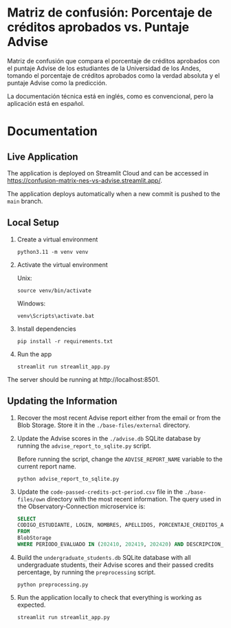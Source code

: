 # Matriz de confusión: Porcentaje de créditos aprobados vs. Puntaje Advise

Matriz de confusión que compara el porcentaje de créditos aprobados con el puntaje Advise de los estudiantes de la Universidad de los Andes, tomando el porcentaje de créditos aprobados como la verdad absoluta y el puntaje Advise como la predicción.

La documentación técnica está en inglés, como es convencional, pero la aplicación está en español.

# Documentation

## Live Application

The application is deployed on Streamlit Cloud and can be accessed in https://confusion-matrix-nes-vs-advise.streamlit.app/.

The application deploys automatically when a new commit is pushed to the `main` branch.

## Local Setup

1. Create a virtual environment

   ```shell
   python3.11 -m venv venv
   ```

2. Activate the virtual environment

   Unix:

   ```shell
   source venv/bin/activate
   ```

   Windows:

   ```batch
   venv\Scripts\activate.bat
   ```

3. Install dependencies

   ```shell
   pip install -r requirements.txt
   ```

4. Run the app

   ```
   streamlit run streamlit_app.py
   ```

The server should be running at http://localhost:8501.


## Updating the Information

1. Recover the most recent Advise report either from the email or from the Blob Storage. Store it in the `./base-files/external` directory.

2. Update the Advise scores in the `./advise.db` SQLite database by running the `advise_report_to_sqlite.py` script.

   Before running the script, change the `ADVISE_REPORT_NAME` variable to the current report name.

   ```shell
   python advise_report_to_sqlite.py
   ```

3. Update the `code-passed-credits-pct-period.csv` file in the `./base-files/own` directory with the most recent information. The query used in the Observatory-Connection microservice is:

   ```sql
   SELECT 
   CODIGO_ESTUDIANTE, LOGIN, NOMBRES, APELLIDOS, PORCENTAJE_CREDITOS_APROBADOS, PERIODO_EVALUADO
   FROM 
   BlobStorage 
   WHERE PERIODO_EVALUADO IN (202410, 202419, 202420) AND DESCRIPCION_NIVEL_PROGRAMA_1 = 'PREGRADO';
   ```

4. Build the `undergraduate_students.db` SQLite database with all undergraduate students, their Advise scores and their passed credits percentage, by running the `preprocessing` script.

   ```shell
   python preprocessing.py
   ```

5. Run the application locally to check that everything is working as expected.

   ```shell
   streamlit run streamlit_app.py
   ```
